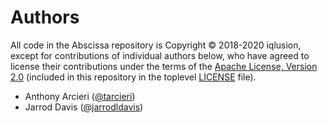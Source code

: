 # Authors

All code in the Abscissa repository is Copyright © 2018-2020 iqlusion, except
for contributions of individual authors below, who have agreed to license their
contributions under the terms of the [Apache License, Version 2.0]
(included in this repository in the toplevel [LICENSE] file).

[Apache License, Version 2.0]: https://www.apache.org/licenses/LICENSE-2.0
[LICENSE]: https://github.com/iqlusioninc/abscissa/blob/develop/LICENSE

- Anthony Arcieri ([@tarcieri](https://github.com/tarcieri))
- Jarrod Davis ([@jarrodldavis](https://github.com/jarrodldavis))
